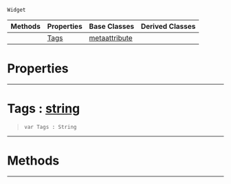  `Widget`

|Methods|Properties|Base Classes|Derived Classes|
|---|---|---|---|
| |[ Tags](https://github.com/ZilchEngine/ZilchDocs/blob/master/code_reference/class_reference/metascripttagattribute.md#tags-zilch-engine-documen)|[metaattribute](https://github.com/ZilchEngine/ZilchDocs/blob/master/code_reference/class_reference/metaattribute.md)| |


 #  Properties


---  
 #  Tags : [string](https://github.com/ZilchEngine/ZilchDocs/blob/master/code_reference/nada_base_types/string.md)

> 
> ``` lang=cpp, name=Nada
> var Tags : String


---  
 #  Methods


---  
 

 